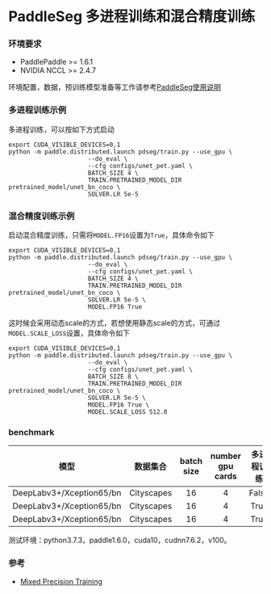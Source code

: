 # PaddleSeg 多进程训练和混合精度训练

### 环境要求
* PaddlePaddle >= 1.6.1
* NVIDIA NCCL >= 2.4.7

环境配置，数据，预训练模型准备等工作请参考[PaddleSeg使用说明](./usage.md)

### 多进程训练示例

多进程训练，可以按如下方式启动
```
export CUDA_VISIBLE_DEVICES=0,1
python -m paddle.distributed.launch pdseg/train.py --use_gpu \
                      --do_eval \
                      --cfg configs/unet_pet.yaml \
                      BATCH_SIZE 4 \
                      TRAIN.PRETRAINED_MODEL_DIR pretrained_model/unet_bn_coco \
                      SOLVER.LR 5e-5 
```

### 混合精度训练示例

启动混合精度训练，只需将```MODEL.FP16```设置为```True```，具体命令如下
```
export CUDA_VISIBLE_DEVICES=0,1
python -m paddle.distributed.launch pdseg/train.py --use_gpu \
                      --do_eval \
                      --cfg configs/unet_pet.yaml \
                      BATCH_SIZE 4 \
                      TRAIN.PRETRAINED_MODEL_DIR pretrained_model/unet_bn_coco \
                      SOLVER.LR 5e-5 \
                      MODEL.FP16 True
```
这时候会采用动态scale的方式，若想使用静态scale的方式，可通过```MODEL.SCALE_LOSS```设置，具体命令如下

```
export CUDA_VISIBLE_DEVICES=0,1
python -m paddle.distributed.launch pdseg/train.py --use_gpu \
                      --do_eval \
                      --cfg configs/unet_pet.yaml \
                      BATCH_SIZE 8 \
                      TRAIN.PRETRAINED_MODEL_DIR pretrained_model/unet_bn_coco \
                      SOLVER.LR 5e-5 \
                      MODEL.FP16 True \
                      MODEL.SCALE_LOSS 512.0
```


### benchmark

| 模型 | 数据集合 | batch size | number gpu cards | 多进程训练 | 混合精度训练 | 速度(image/s) | mIoU on val |
|:---:|:---:|:---:|:---:|:---:|:---:|:---:|:---:|
| DeepLabv3+/Xception65/bn | Cityscapes | 16 | 4 | False | False | 17.27 | 79.20 |
| DeepLabv3+/Xception65/bn | Cityscapes | 16 | 4 | True | False  | 19.80 | 78.90 |
| DeepLabv3+/Xception65/bn | Cityscapes | 16 | 4 | True | True  | 25.84 |79.06|

测试环境：python3.7.3，paddle1.6.0，cuda10，cudnn7.6.2，v100。

### 参考

- [Mixed Precision Training](https://arxiv.org/abs/1710.03740)

